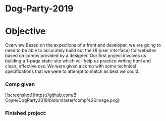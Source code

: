 # Dog-Party-2019
<h1>Objective</h2>
Overview
Based on the expections of a front end developer, we are going to need to be able to accurately build out the UI (user interface) for websites based on comps provided by a designer. Our first project involves us building a 1-page static site  which will help us practice writing html and clean, effective css. We were given a comp with some technical specifications that we were to attempt to match as best we could. 

<h3>Comp given</h3>
![screenshot]{https://github.com/B-Coyle/DogParty2019/blob/master/comp%20image.png}

<h3>Finished project:<h3>

